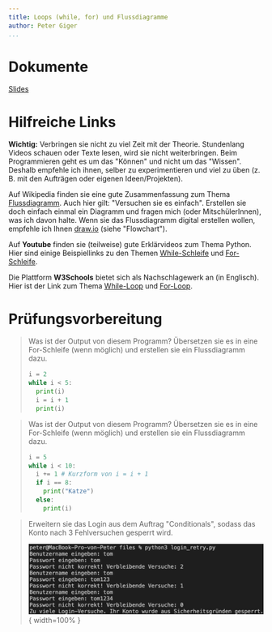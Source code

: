 ```yaml
---
title: Loops (while, for) und Flussdiagramme
author: Peter Giger
...
```


# Dokumente

[Slides](slides.html)


# Hilfreiche Links

**Wichtig:** Verbringen sie nicht zu viel Zeit mit der Theorie. Stundenlang Videos schauen oder Texte lesen, wird sie nicht weiterbringen. Beim Programmieren geht es um das "Können" und nicht um das "Wissen". Deshalb empfehle ich ihnen, selber zu experimentieren und viel zu üben (z. B. mit den Aufträgen oder eigenen Ideen/Projekten).

Auf Wikipedia finden sie eine gute Zusammenfassung zum Thema [Flussdiagramm](https://de.wikipedia.org/wiki/Programmablaufplan). Auch hier gilt: "Versuchen sie es einfach". Erstellen sie doch einfach einmal ein Diagramm und fragen mich (oder MitschülerInnen), was ich davon halte. Wenn sie das Flussdiagramm digital erstellen wollen, empfehle ich Ihnen [draw.io](https://app.diagrams.net) (siehe "Flowchart").

Auf **Youtube** finden sie (teilweise) gute Erklärvideos zum Thema Python. Hier sind einige Beispiellinks zu den Themen [While-Schleife](https://www.youtube.com/watch?v=sXLicTuJzB4&list=PL_pqkvxZ6ho3u8PJAsUU-rOAQ74D0TqZB&index=13) und [For-Schleife](https://www.youtube.com/watch?v=pQh5Idw2sKM&list=PL_pqkvxZ6ho3u8PJAsUU-rOAQ74D0TqZB&index=17).

Die Plattform **W3Schools** bietet sich als Nachschlagewerk an (in Englisch). Hier ist der Link zum Thema [While-Loop](https://www.w3schools.com/python/python_while_loops.asp) und [For-Loop](https://www.w3schools.com/python/python_for_loops.asp).


# Prüfungsvorbereitung

> Was ist der Output von diesem Programm? Übersetzen sie es in eine For-Schleife (wenn möglich) und erstellen sie ein Flussdiagramm dazu.
> ```python
> i = 2
> while i < 5:
>   print(i)
>   i = i + 1
>   print(i)
> ```

> Was ist der Output von diesem Programm? Übersetzen sie es in eine For-Schleife (wenn möglich) und erstellen sie ein Flussdiagramm dazu.
> ```python
> i = 5
> while i < 10:
>   i += 1 # Kurzform von i = i + 1
>   if i == 8:
>     print("Katze")
>   else:
>     print(i)
> ```

> Erweitern sie das Login aus dem Auftrag "Conditionals", sodass das Konto nach 3 Fehlversuchen gesperrt wird.
> 
> ![](images/login_retry.png){ width=100% }
